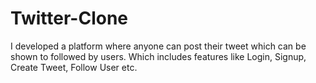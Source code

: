 # Twitter-Clone
I developed a platform where anyone can post their tweet which can be shown to followed by users. Which includes features like Login, Signup, Create Tweet, Follow User etc.
